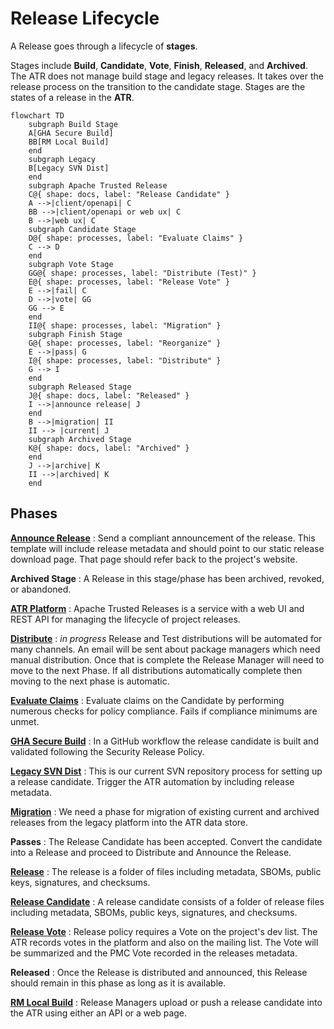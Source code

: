 # Release Lifecycle

A Release goes through a lifecycle of **stages**.

Stages include **Build**, **Candidate**, **Vote**, **Finish**, **Released**, and **Archived**.
The ATR does not manage build stage and legacy releases. It takes over the release process on the transition to the candidate stage.
Stages are the states of a release in the **ATR**.

```mermaid
flowchart TD
    subgraph Build Stage
    A[GHA Secure Build]
    BB[RM Local Build]
    end
    subgraph Legacy
    B[Legacy SVN Dist]
    end
    subgraph Apache Trusted Release
    C@{ shape: docs, label: "Release Candidate" }
    A -->|client/openapi| C
    BB -->|client/openapi or web ux| C
    B -->|web ux| C
    subgraph Candidate Stage
    D@{ shape: processes, label: "Evaluate Claims" }
    C --> D
    end
    subgraph Vote Stage
    GG@{ shape: processes, label: "Distribute (Test)" }
    E@{ shape: processes, label: "Release Vote" }
    E -->|fail| C
    D -->|vote| GG
    GG --> E
    end
    II@{ shape: processes, label: "Migration" }
    subgraph Finish Stage
    G@{ shape: processes, label: "Reorganize" }
    E -->|pass| G
    I@{ shape: processes, label: "Distribute" }
    G --> I
    end
    subgraph Released Stage
    J@{ shape: docs, label: "Released" }
    I -->|announce release| J
    end
    B -->|migration| II
    II --> |current| J
    subgraph Archived Stage
    K@{ shape: docs, label: "Archived" }
    end
    J -->|archive| K
    II -->|archived| K
    end
```

## Phases

**[Announce Release](https://www.apache.org/legal/release-policy.html#release-announcements)**
: Send a compliant announcement of the release. This template will include release metadata and should point to our static release download page. That page should refer back to the project's website.

**Archived Stage**
: A Release in this stage/phase has been archived, revoked, or abandoned.

**[ATR Platform](./platform.md)**
: Apache Trusted Releases is a service with a web UI and REST API for managing the lifecycle of project releases.

**[Distribute](./distributions.md)**
: _in progress_ Release and Test distributions will be automated for many channels. An email will be sent about package managers which need manual distribution.
Once that is complete the Release Manager will need to move to the next Phase. If all distributions automatically complete then moving to the next phase is automatic.

**[Evaluate Claims](./evaluate.md)**
: Evaluate claims on the Candidate by performing numerous checks for policy compliance. Fails if compliance minimums are unmet.

**[GHA Secure Build](./github-build.md)**
: In a GitHub workflow the release candidate is built and validated following the Security Release Policy.

**[Legacy SVN Dist](./svn-dist.md)**
: This is our current SVN repository process for setting up a release candidate. Trigger the ATR automation by including release metadata.

**[Migration](./svn-dist.md)**
: We need a phase for migration of existing current and archived releases from the legacy platform into the ATR data store.

**Passes**
: The Release Candidate has been accepted. Convert the candidate into a Release and proceed to Distribute and Announce the Release.

**[Release](./data-model.md)**
: The release is a folder of files including metadata, SBOMs, public keys, signatures, and checksums.

**[Release Candidate](./data-model.md)**
: A release candidate consists of a folder of release files including metadata, SBOMs, public keys, signatures, and checksums.

**[Release Vote](./vote.md)**
: Release policy requires a Vote on the project's dev list. The ATR records votes in the platform and also on the mailing list. The Vote will be summarized and the PMC Vote recorded in the releases metadata.

**Released**
: Once the Release is distributed and announced, this Release should remain in this phase as long as it is available.

**[RM Local Build](./platform.md)**
: Release Managers upload or push a release candidate into the ATR using either an API or a web page.
